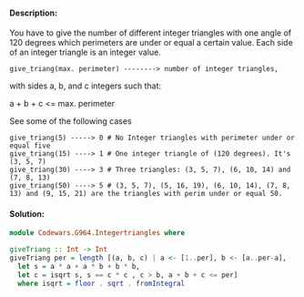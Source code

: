 #### Description:

You have to give the number of different integer triangles with one angle of 120 degrees which perimeters are under or equal a certain value. Each side of an integer triangle is an integer value.

```
give_triang(max. perimeter) --------> number of integer triangles,
```

with sides a, b, and c integers such that:

a + b + c <= max. perimeter

See some of the following cases

```
give_triang(5) -----> 0 # No Integer triangles with perimeter under or equal five
give_triang(15) ----> 1 # One integer triangle of (120 degrees). It's (3, 5, 7)
give_triang(30) ----> 3 # Three triangles: (3, 5, 7), (6, 10, 14) and (7, 8, 13)
give_triang(50) ----> 5 # (3, 5, 7), (5, 16, 19), (6, 10, 14), (7, 8, 13) and (9, 15, 21) are the triangles with perim under or equal 50.
```

#### Solution:

```Haskell
module Codewars.G964.Integertriangles where

giveTriang :: Int -> Int
giveTriang per = length [(a, b, c) | a <- [1..per], b <- [a..per-a],
  let s = a * a + a * b + b * b,
  let c = isqrt s, s == c * c , c > b, a + b + c <= per]
  where isqrt = floor . sqrt . fromIntegral
```

